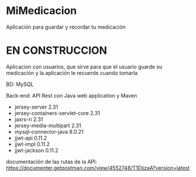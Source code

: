 # MiMedicacion
Aplicación para guardar y recordar tu medicación
# EN CONSTRUCCION

Aplicacion con usuarios, que sirve para que el usuario guarde su medicación y la aplicación le recuerde cuando tomarla

BD: MySQL

Back-end: API Rest con Java web application y Maven
<ul>
  <li>jersey-server 2.31</li>
  <li>jersey-containers-servlet-core 2.31</li>
  <li>jaxrs-ri 2.31</li>
  <li>jersey-media-multipart 2.31</li>
  <li>mysql-connector-java 8.0.21</li>
  <li>jjwt-api 0.11.2</li>
  <li>jjwt-impl 0.11.2</li>
  <li>jjwt-jackson 0.11.2</li>
</ul>

documentación de las rutas de la API: https://documenter.getpostman.com/view/4552748/T1DjjzaA?version=latest
